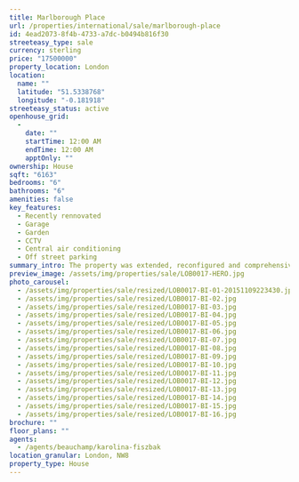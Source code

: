 ```yaml
---
title: Marlborough Place
url: /properties/international/sale/marlborough-place
id: 4ead2073-8f4b-4733-a7dc-b0494b816f30
streeteasy_type: sale
currency: sterling
price: "17500000"
property_location: London
location:
  name: ""
  latitude: "51.5338768"
  longitude: "-0.181918"
streeteasy_status: active
openhouse_grid:
  - 
    date: ""
    startTime: 12:00 AM
    endTime: 12:00 AM
    apptOnly: ""
ownership: House
sqft: "6163"
bedrooms: "6"
bathrooms: "6"
amenities: false
key_features:
  - Recently rennovated
  - Garage
  - Garden
  - CCTV
  - Central air conditioning
  - Off street parking
summary_intro: The property was extended, reconfigured and comprehensively refurbished in 2013-2014 to exacting standards. The unique lateral width of the property offers vast entertaining rooms and ceiling heights exceed four metres on the principal floors.
preview_image: /assets/img/properties/sale/LOB0017-HERO.jpg
photo_carousel:
  - /assets/img/properties/sale/resized/LOB0017-BI-01-20151109223430.jpg
  - /assets/img/properties/sale/resized/LOB0017-BI-02.jpg
  - /assets/img/properties/sale/resized/LOB0017-BI-03.jpg
  - /assets/img/properties/sale/resized/LOB0017-BI-04.jpg
  - /assets/img/properties/sale/resized/LOB0017-BI-05.jpg
  - /assets/img/properties/sale/resized/LOB0017-BI-06.jpg
  - /assets/img/properties/sale/resized/LOB0017-BI-07.jpg
  - /assets/img/properties/sale/resized/LOB0017-BI-08.jpg
  - /assets/img/properties/sale/resized/LOB0017-BI-09.jpg
  - /assets/img/properties/sale/resized/LOB0017-BI-10.jpg
  - /assets/img/properties/sale/resized/LOB0017-BI-11.jpg
  - /assets/img/properties/sale/resized/LOB0017-BI-12.jpg
  - /assets/img/properties/sale/resized/LOB0017-BI-13.jpg
  - /assets/img/properties/sale/resized/LOB0017-BI-14.jpg
  - /assets/img/properties/sale/resized/LOB0017-BI-15.jpg
  - /assets/img/properties/sale/resized/LOB0017-BI-16.jpg
brochure: ""
floor_plans: ""
agents:
  - /agents/beauchamp/karolina-fiszbak
location_granular: London, NW8
property_type: House
---
```

